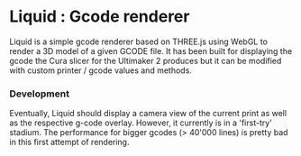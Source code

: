 # Liquid : Gcode renderer
Liquid is a simple gcode renderer based on THREE.js using WebGL to render a 3D model of a given GCODE file. It has been built for displaying the gcode the Cura slicer for the Ultimaker 2 produces but it can be modified with custom printer / gcode values and methods.

### Development
Eventually, Liquid should display a camera view of the current print as well as the respective g-code overlay. However, it currently is in a 'first-try' stadium. The performance for bigger gcodes (> 40'000 lines) is pretty bad in this first attempt of rendering. 